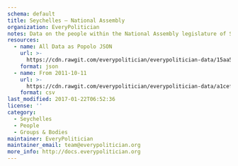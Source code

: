 ```yaml
---
schema: default
title: Seychelles — National Assembly
organization: EveryPolitician
notes: Data on the people within the National Assembly legislature of Seychelles.
resources:
  - name: All Data as Popolo JSON
    url: >-
      https://cdn.rawgit.com/everypolitician/everypolitician-data/15aa55a5420557f19dc107252ce73679e7efccbc/data/Seychelles/Assembly/ep-popolo-v1.0.json
    format: json
  - name: From 2011-10-11
    url: >-
      https://cdn.rawgit.com/everypolitician/everypolitician-data/a1cef170b662c1feb5ff3f1eb60fa93bb0dd060c/data/Seychelles/Assembly/term-2011.csv
    format: csv
last_modified: 2017-01-22T06:52:36
license: ''
category:
  - Seychelles
  - People
  - Groups & Bodies
maintainer: EveryPolitician
maintainer_email: team@everypolitician.org
more_info: http://docs.everypolitician.org
---
```

